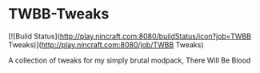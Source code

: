 # TWBB-Tweaks

[![Build Status](http://play.nincraft.com:8080/buildStatus/icon?job=TWBB Tweaks)](http://play.nincraft.com:8080/job/TWBB Tweaks)

A collection of tweaks for my simply brutal modpack, There Will Be Blood
